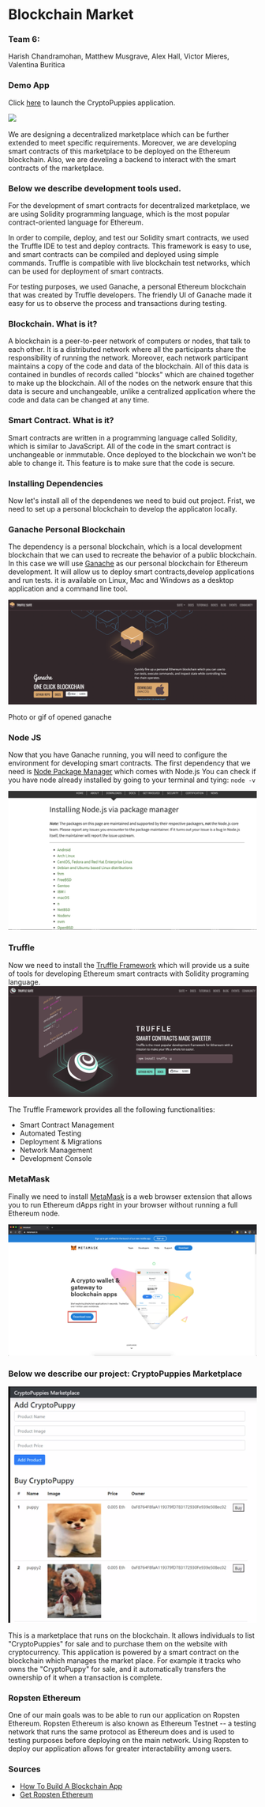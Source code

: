 # **Blockchain Market**

### Team 6: 
Harish Chandramohan, Matthew Musgrave, Alex Hall, Victor Mieres, Valentina Buritica 

### Demo App
Click [here](https://harishkumarchandra.github.io/Crypto_Puppy/) to launch the CryptoPuppies application.

![](https://miro.medium.com/max/4000/1*o9fACvNgYkWGGNqCyYRBMw.png)



We are designing a decentralized marketplace which can be further extended to meet specific requirements. Moreover, we are developing smart contracts of this marketplace to be deployed on the Ethereum blockchain. Also, we are develing a backend to interact with the smart contracts of the marketplace. 

### **Below we describe development tools used.**
For the development of smart contracts for decentralized marketplace, we are using Solidity programming language, which is the most popular contract-oriented language for Ethereum. 

In order to compile, deploy, and test our Solidity smart contracts, we used the Truffle IDE to test and deploy contracts. This framework is easy to use, and smart contracts can be compiled and deployed using simple commands. Truffle is compatible with live blockchain test networks, which can be used for deployment of smart contracts.

For testing purposes, we used Ganache, a personal Ethereum blockchain that was created by Truffle developers. The friendly UI of Ganache made it easy for us to observe the process and transactions during testing.

### **Blockchain. What is it?**
A blockchain is a peer-to-peer network of computers or nodes, that talk to each other. It is a distributed network where all the participants share the responsibility of running the network. Moreover, each network participant maintains a copy of the code and data of the blockchain. All of this data is contained in bundles of records called "blocks"  which are chained together to make up the blockchain. All of the nodes on the network ensure that this data is secure and unchangeable, unlike a centralized application where the code and data can be changed at any time.  

### **Smart Contract. What is it?**
Smart contracts are written in a programming language called Solidity, which is similar to JavaScript. All of the code in the smart contract is unchangeable or inmmutable. Once deployed to the blockchain we won't be able to change it. This feature is to make sure that the code is secure.

### **Installing Dependencies**
Now let's install all of the dependenes we need to buid out project. Frist, we need to set up a personal blockchain to develop the applicaton locally.

### **Ganache Personal Blockchain**
The dependency is a personal blockchain, which is a local development blockchain that we can used to recreate the behavior of a public blockchain. In this case we will use [Ganache](https://www.trufflesuite.com/ganache) as our personal blockchain for Ethereum development. It will allow us to deploy smart contracts,develop applications and run tests. it is available on Linux, Mac and Windows as a desktop application and a command line tool.

![](images/ganache.png)


Photo or gif of opened ganache

### **Node JS**
Now that you have Ganache running, you will need to configure the environment for developing smart contracts. The first dependency that we need is [Node Package Manager](https://nodejs.org/en/download/package-manager/) which comes with Node.js 
You can check if you have node already installed by going to your terminal and tying: ```node -v```

![](images/node.png)

### **Truffle** 

Now we need to install the [Truffle Framework](https://www.trufflesuite.com/truffle) which will provide us a suite of tools for developing Ethereum smart contracts with Solidity programing language.
![](images/truffle.png)

The Truffle Framework provides all the following functionalities: 

* Smart Contract Management
* Automated Testing
* Deployment & Migrations
* Network Management
* Development Console 
 
### **MetaMask** 

Finally we need to install [MetaMask](https://metamask.io) is a web browser extension that allows you to run Ethereum dApps right in your browser without running a full Ethereum node. 

![](images/metamask-1.png)




### **Below we describe our project: CryptoPuppies Marketplace**

![](images/CryptoPuppies_Marketplace.png)

This is a marketplace that runs on the blockchain. It allows individuals to list "CryptoPuppies" for sale and to purchase them on the website with cryptocurrency. This application is powered by a smart contract on the blockchain which manages the market place. For example it tracks who owns the "CryptoPuppy" for sale, and it automatically transfers the ownership of it when a transaction is complete.

### **Ropsten Ethereum**

One of our main goals was to be able to run our application on Ropsten Ethereum. Ropsten Ethereum is also known as Ethereum Testnet -- a testing network that runs the same protocol as Ethereum does and is used to testing purposes before deploying on the main network. Using Ropsten to deploy our application allows for greater interactability among users. 

### **Sources**
* [How To Build A Blockchain App ](https://www.dappuniversity.com/articles/how-to-build-a-blockchain-app#dependencies)
* [Get Ropsten Ethereum](https://medium.com/bitfwd/get-ropsten-ethereum-the-easy-way-f2d6ece21763)
